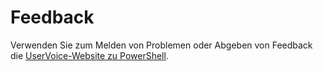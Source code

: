 # Feedback
Verwenden Sie zum Melden von Problemen oder Abgeben von Feedback die [UserVoice-Website zu PowerShell](http://windowsserver.uservoice.com/forums/301869-powershell).


<!--HONumber=Aug16_HO3-->


